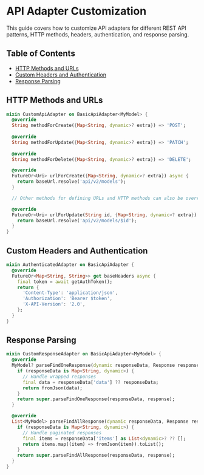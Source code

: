# API Adapter Customization

This guide covers how to customize API adapters for different REST API patterns, HTTP methods, headers, authentication, and response parsing.

## Table of Contents

- [HTTP Methods and URLs](#http-methods-and-urls)
- [Custom Headers and Authentication](#custom-headers-and-authentication)
- [Response Parsing](#response-parsing)

## HTTP Methods and URLs

```dart
mixin CustomApiAdapter on BasicApiAdapter<MyModel> {
  @override
  String methodForCreate({Map<String, dynamic>? extra}) => 'POST';
  
  @override
  String methodForUpdate({Map<String, dynamic>? extra}) => 'PATCH';
  
  @override
  String methodForDelete({Map<String, dynamic>? extra}) => 'DELETE';

  @override
  FutureOr<Uri> urlForCreate({Map<String, dynamic>? extra}) async {
    return baseUrl.resolve('api/v2/models');
  }

  // Other methods for defining URLs and HTTP methods can also be overridden.

  @override
  FutureOr<Uri> urlForUpdate(String id, {Map<String, dynamic>? extra}) async {
    return baseUrl.resolve('api/v2/models/$id');
  }
}
```

## Custom Headers and Authentication

```dart
mixin AuthenticatedAdapter on BasicApiAdapter {
  @override
  FutureOr<Map<String, String>> get baseHeaders async {
    final token = await getAuthToken();
    return {
      'Content-Type': 'application/json',
      'Authorization': 'Bearer $token',
      'X-API-Version': '2.0',
    };
  }
}
```

## Response Parsing

```dart
mixin CustomResponseAdapter on BasicApiAdapter<MyModel> {
  @override
  MyModel? parseFindOneResponse(dynamic responseData, Response response) {
    if (responseData is Map<String, dynamic>) {
      // Handle wrapped responses
      final data = responseData['data'] ?? responseData;
      return fromJson(data);
    }
    return super.parseFindOneResponse(responseData, response);
  }

  @override
  List<MyModel> parseFindAllResponse(dynamic responseData, Response response) {
    if (responseData is Map<String, dynamic>) {
      // Handle paginated responses
      final items = responseData['items'] as List<dynamic>? ?? [];
      return items.map((item) => fromJson(item)).toList();
    }
    return super.parseFindAllResponse(responseData, response);
  }
}
```
